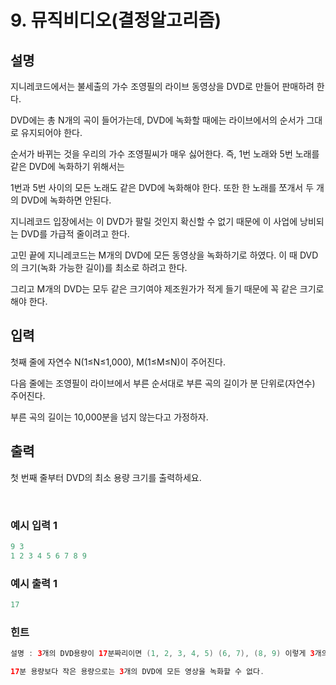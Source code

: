 # 9. 뮤직비디오(결정알고리즘)
   
## 설명

지니레코드에서는 불세출의 가수 조영필의 라이브 동영상을 DVD로 만들어 판매하려 한다.

DVD에는 총 N개의 곡이 들어가는데, DVD에 녹화할 때에는 라이브에서의 순서가 그대로 유지되어야 한다.

순서가 바뀌는 것을 우리의 가수 조영필씨가 매우 싫어한다. 즉, 1번 노래와 5번 노래를 같은 DVD에 녹화하기 위해서는

1번과 5번 사이의 모든 노래도 같은 DVD에 녹화해야 한다. 또한 한 노래를 쪼개서 두 개의 DVD에 녹화하면 안된다.

지니레코드 입장에서는 이 DVD가 팔릴 것인지 확신할 수 없기 때문에 이 사업에 낭비되는 DVD를 가급적 줄이려고 한다.

고민 끝에 지니레코드는 M개의 DVD에 모든 동영상을 녹화하기로 하였다. 이 때 DVD의 크기(녹화 가능한 길이)를 최소로 하려고 한다.

그리고 M개의 DVD는 모두 같은 크기여야 제조원가가 적게 들기 때문에 꼭 같은 크기로 해야 한다.

## 입력

첫째 줄에 자연수 N(1≤N≤1,000), M(1≤M≤N)이 주어진다.

다음 줄에는 조영필이 라이브에서 부른 순서대로 부른 곡의 길이가 분 단위로(자연수) 주어진다.

부른 곡의 길이는 10,000분을 넘지 않는다고 가정하자.

## 출력

첫 번째 줄부터 DVD의 최소 용량 크기를 출력하세요.

<br>

### 예시 입력 1

```java
9 3
1 2 3 4 5 6 7 8 9
```

### 예시 출력 1

```java
17
```

### 힌트

```java
설명 : 3개의 DVD용량이 17분짜리이면 (1, 2, 3, 4, 5) (6, 7), (8, 9) 이렇게 3개의 DVD로 녹음을 할 수 있다.

17분 용량보다 작은 용량으로는 3개의 DVD에 모든 영상을 녹화할 수 없다.
```